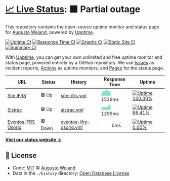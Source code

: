 # [📈 Live Status](https://aweiand.github.io/status-ifrs-osorio): <!--live status--> **🟧 Partial outage**

This repository contains the open-source uptime monitor and status page for [Augusto Weiand](http://www.sitches.com.br), powered by [Upptime](https://github.com/upptime/upptime).

[![Uptime CI](https://github.com/koj-co/upptime/workflows/Uptime%20CI/badge.svg)](https://github.com/koj-co/upptime/actions?query=workflow%3A%22Uptime+CI%22)
[![Response Time CI](https://github.com/koj-co/upptime/workflows/Response%20Time%20CI/badge.svg)](https://github.com/koj-co/upptime/actions?query=workflow%3A%22Response+Time+CI%22)
[![Graphs CI](https://github.com/koj-co/upptime/workflows/Graphs%20CI/badge.svg)](https://github.com/koj-co/upptime/actions?query=workflow%3A%22Graphs+CI%22)
[![Static Site CI](https://github.com/koj-co/upptime/workflows/Static%20Site%20CI/badge.svg)](https://github.com/koj-co/upptime/actions?query=workflow%3A%22Static+Site+CI%22)
[![Summary CI](https://github.com/koj-co/upptime/workflows/Summary%20CI/badge.svg)](https://github.com/koj-co/upptime/actions?query=workflow%3A%22Summary+CI%22)

With [Upptime](https://upptime.js.org), you can get your own unlimited and free uptime monitor and status page, powered entirely by a GitHub repository. We use [Issues](https://github.com/aweiand/status-ifrs-osorio/issues) as incident reports, [Actions](https://github.com/aweiand/status-ifrs-osorio/actions) as uptime monitors, and [Pages](https://aweiand.github.io/status-ifrs-osorio) for the status page.

<!--start: status pages-->
<!-- This summary is generated by Upptime (https://github.com/upptime/upptime) -->
<!-- Do not edit this manually, your changes will be overwritten -->

| URL                                                       | Status  | History                                                                                                                 | Response Time                                                                          | Uptime                                                                                                                                                                                                                                                     |
| --------------------------------------------------------- | ------- | ----------------------------------------------------------------------------------------------------------------------- | -------------------------------------------------------------------------------------- | ---------------------------------------------------------------------------------------------------------------------------------------------------------------------------------------------------------------------------------------------------------- |
| [Site IFRS](https://ifrs.edu.br)                          | 🟩 Up   | [site-ifrs.yml](https://github.com/aweiand/status-ifrs-osorio/commits/master/history/site-ifrs.yml)                     | <img alt="Response time graph" src="./graphs/site-ifrs.png" height="20"> 1529ms        | [![Uptime 100.00%](https://img.shields.io/endpoint?url=https%3A%2F%2Fraw.githubusercontent.com%2Faweiand%2Fstatus-ifrs-osorio%2Fmaster%2Fapi%2Fsite-ifrs%2Fuptime.json)](https://aweiand.github.io/status-ifrs-osorio/history/site-ifrs)                   |
| [Sistrac](https://sistrac.osorio.ifrs.edu.br)             | 🟩 Up   | [sistrac.yml](https://github.com/aweiand/status-ifrs-osorio/commits/master/history/sistrac.yml)                         | <img alt="Response time graph" src="./graphs/sistrac.png" height="20"> 1299ms          | [![Uptime 66.41%](https://img.shields.io/endpoint?url=https%3A%2F%2Fraw.githubusercontent.com%2Faweiand%2Fstatus-ifrs-osorio%2Fmaster%2Fapi%2Fsistrac%2Fuptime.json)](https://aweiand.github.io/status-ifrs-osorio/history/sistrac)                        |
| [Eventos IFRS Osorio](https://eventos.osorio.ifrs.edu.br) | 🟥 Down | [eventos-ifrs-osorio.yml](https://github.com/aweiand/status-ifrs-osorio/commits/master/history/eventos-ifrs-osorio.yml) | <img alt="Response time graph" src="./graphs/eventos-ifrs-osorio.png" height="20"> 0ms | [![Uptime 0.00%](https://img.shields.io/endpoint?url=https%3A%2F%2Fraw.githubusercontent.com%2Faweiand%2Fstatus-ifrs-osorio%2Fmaster%2Fapi%2Feventos-ifrs-osorio%2Fuptime.json)](https://aweiand.github.io/status-ifrs-osorio/history/eventos-ifrs-osorio) |

<!--end: status pages-->

[**Visit our status website →**](https://aweiand.github.io/status-ifrs-osorio)

## 📄 License

- Code: [MIT](./LICENSE) © [Augusto Weiand](http://www.sitches.com.br)
- Data in the `./history` directory: [Open Database License](https://opendatacommons.org/licenses/odbl/1-0/)
